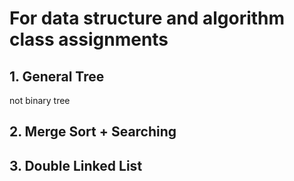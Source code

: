 # For data structure and algorithm class assignments

## 1. General Tree
not binary tree

## 2. Merge Sort + Searching

## 3. Double Linked List
